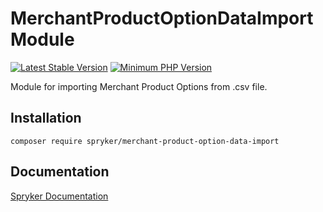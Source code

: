 # MerchantProductOptionDataImport Module
[![Latest Stable Version](https://poser.pugx.org/spryker/merchant-product-option-data-import/v/stable.svg)](https://packagist.org/packages/spryker/merchant-product-option-data-import)
[![Minimum PHP Version](https://img.shields.io/badge/php-%3E%3D%208.2-8892BF.svg)](https://php.net/)

Module for importing Merchant Product Options from .csv file.

## Installation

```
composer require spryker/merchant-product-option-data-import
```

## Documentation

[Spryker Documentation](https://docs.spryker.com)
